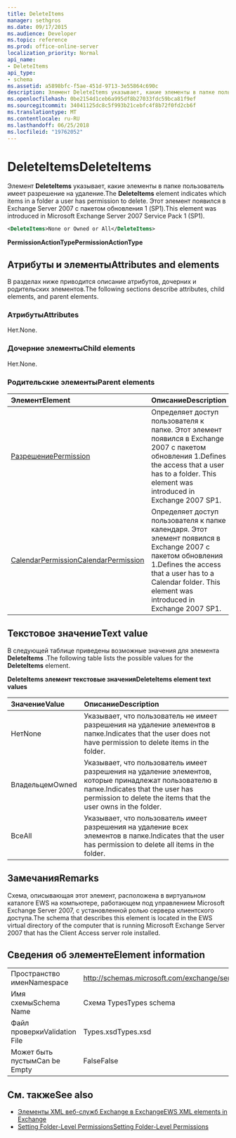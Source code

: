 ```yaml
---
title: DeleteItems
manager: sethgros
ms.date: 09/17/2015
ms.audience: Developer
ms.topic: reference
ms.prod: office-online-server
localization_priority: Normal
api_name:
- DeleteItems
api_type:
- schema
ms.assetid: a5898bfc-f5ae-451d-9713-3e55864c690c
description: Элемент DeleteItems указывает, какие элементы в папке пользователь имеет разрешение на удаление. Этот элемент появился в Exchange Server 2007 с пакетом обновления 1 (SP1).
ms.openlocfilehash: 0be2154d1ceb6a995df8b27033fdc59bca81f9ef
ms.sourcegitcommit: 34041125dc8c5f993b21cebfc4f8b72f0fd2cb6f
ms.translationtype: MT
ms.contentlocale: ru-RU
ms.lasthandoff: 06/25/2018
ms.locfileid: "19762052"
---
```

# <a name="deleteitems"></a><span data-ttu-id="a795a-104">DeleteItems</span><span class="sxs-lookup"><span data-stu-id="a795a-104">DeleteItems</span></span>

<span data-ttu-id="a795a-105">Элемент **DeleteItems** указывает, какие элементы в папке пользователь имеет разрешение на удаление.</span><span class="sxs-lookup"><span data-stu-id="a795a-105">The **DeleteItems** element indicates which items in a folder a user has permission to delete.</span></span> <span data-ttu-id="a795a-106">Этот элемент появился в Exchange Server 2007 с пакетом обновления 1 (SP1).</span><span class="sxs-lookup"><span data-stu-id="a795a-106">This element was introduced in Microsoft Exchange Server 2007 Service Pack 1 (SP1).</span></span> 
  
```xml
<DeleteItems>None or Owned or All</DeleteItems>
```

 <span data-ttu-id="a795a-107">**PermissionActionType**</span><span class="sxs-lookup"><span data-stu-id="a795a-107">**PermissionActionType**</span></span>
## <a name="attributes-and-elements"></a><span data-ttu-id="a795a-108">Атрибуты и элементы</span><span class="sxs-lookup"><span data-stu-id="a795a-108">Attributes and elements</span></span>

<span data-ttu-id="a795a-109">В разделах ниже приводится описание атрибутов, дочерних и родительских элементов.</span><span class="sxs-lookup"><span data-stu-id="a795a-109">The following sections describe attributes, child elements, and parent elements.</span></span>
  
### <a name="attributes"></a><span data-ttu-id="a795a-110">Атрибуты</span><span class="sxs-lookup"><span data-stu-id="a795a-110">Attributes</span></span>

<span data-ttu-id="a795a-111">Нет.</span><span class="sxs-lookup"><span data-stu-id="a795a-111">None.</span></span>
  
### <a name="child-elements"></a><span data-ttu-id="a795a-112">Дочерние элементы</span><span class="sxs-lookup"><span data-stu-id="a795a-112">Child elements</span></span>

<span data-ttu-id="a795a-113">Нет.</span><span class="sxs-lookup"><span data-stu-id="a795a-113">None.</span></span>
  
### <a name="parent-elements"></a><span data-ttu-id="a795a-114">Родительские элементы</span><span class="sxs-lookup"><span data-stu-id="a795a-114">Parent elements</span></span>

|<span data-ttu-id="a795a-115">**Элемент**</span><span class="sxs-lookup"><span data-stu-id="a795a-115">**Element**</span></span>|<span data-ttu-id="a795a-116">**Описание**</span><span class="sxs-lookup"><span data-stu-id="a795a-116">**Description**</span></span>|
|:-----|:-----|
|[<span data-ttu-id="a795a-117">Разрешение</span><span class="sxs-lookup"><span data-stu-id="a795a-117">Permission</span></span>](permission.md) <br/> |<span data-ttu-id="a795a-p103">Определяет доступ пользователя к папке. Этот элемент появился в Exchange 2007 с пакетом обновления 1.</span><span class="sxs-lookup"><span data-stu-id="a795a-p103">Defines the access that a user has to a folder. This element was introduced in Exchange 2007 SP1.</span></span>  <br/> |
|[<span data-ttu-id="a795a-120">CalendarPermission</span><span class="sxs-lookup"><span data-stu-id="a795a-120">CalendarPermission</span></span>](calendarpermission.md) <br/> |<span data-ttu-id="a795a-p104">Определяет доступ пользователя к папке календаря. Этот элемент появился в Exchange 2007 с пакетом обновления 1.</span><span class="sxs-lookup"><span data-stu-id="a795a-p104">Defines the access that a user has to a Calendar folder. This element was introduced in Exchange 2007 SP1.</span></span>  <br/> |
   
## <a name="text-value"></a><span data-ttu-id="a795a-123">Текстовое значение</span><span class="sxs-lookup"><span data-stu-id="a795a-123">Text value</span></span>

<span data-ttu-id="a795a-124">В следующей таблице приведены возможные значения для элемента **DeleteItems** .</span><span class="sxs-lookup"><span data-stu-id="a795a-124">The following table lists the possible values for the **DeleteItems** element.</span></span> 
  
<span data-ttu-id="a795a-125">**DeleteItems элемент текстовые значения**</span><span class="sxs-lookup"><span data-stu-id="a795a-125">**DeleteItems element text values**</span></span>

|<span data-ttu-id="a795a-126">**Значение**</span><span class="sxs-lookup"><span data-stu-id="a795a-126">**Value**</span></span>|<span data-ttu-id="a795a-127">**Описание**</span><span class="sxs-lookup"><span data-stu-id="a795a-127">**Description**</span></span>|
|:-----|:-----|
|<span data-ttu-id="a795a-128">Нет</span><span class="sxs-lookup"><span data-stu-id="a795a-128">None</span></span>  <br/> |<span data-ttu-id="a795a-129">Указывает, что пользователь не имеет разрешения на удаление элементов в папке.</span><span class="sxs-lookup"><span data-stu-id="a795a-129">Indicates that the user does not have permission to delete items in the folder.</span></span>  <br/> |
|<span data-ttu-id="a795a-130">Владельцем</span><span class="sxs-lookup"><span data-stu-id="a795a-130">Owned</span></span>  <br/> |<span data-ttu-id="a795a-131">Указывает, что пользователь имеет разрешения на удаление элементов, которые принадлежат пользователю в папке.</span><span class="sxs-lookup"><span data-stu-id="a795a-131">Indicates that the user has permission to delete the items that the user owns in the folder.</span></span>  <br/> |
|<span data-ttu-id="a795a-132">Все</span><span class="sxs-lookup"><span data-stu-id="a795a-132">All</span></span>  <br/> |<span data-ttu-id="a795a-133">Указывает, что пользователь имеет разрешения на удаление всех элементов в папке.</span><span class="sxs-lookup"><span data-stu-id="a795a-133">Indicates that the user has permission to delete all items in the folder.</span></span>  <br/> |
   
## <a name="remarks"></a><span data-ttu-id="a795a-134">Замечания</span><span class="sxs-lookup"><span data-stu-id="a795a-134">Remarks</span></span>

<span data-ttu-id="a795a-135">Схема, описывающая этот элемент, расположена в виртуальном каталоге EWS на компьютере, работающем под управлением Microsoft Exchange Server 2007, с установленной ролью сервера клиентского доступа.</span><span class="sxs-lookup"><span data-stu-id="a795a-135">The schema that describes this element is located in the EWS virtual directory of the computer that is running Microsoft Exchange Server 2007 that has the Client Access server role installed.</span></span>
  
## <a name="element-information"></a><span data-ttu-id="a795a-136">Сведения об элементе</span><span class="sxs-lookup"><span data-stu-id="a795a-136">Element information</span></span>

|||
|:-----|:-----|
|<span data-ttu-id="a795a-137">Пространство имен</span><span class="sxs-lookup"><span data-stu-id="a795a-137">Namespace</span></span>  <br/> |http://schemas.microsoft.com/exchange/services/2006/types  <br/> |
|<span data-ttu-id="a795a-138">Имя схемы</span><span class="sxs-lookup"><span data-stu-id="a795a-138">Schema Name</span></span>  <br/> |<span data-ttu-id="a795a-139">Схема Types</span><span class="sxs-lookup"><span data-stu-id="a795a-139">Types schema</span></span>  <br/> |
|<span data-ttu-id="a795a-140">Файл проверки</span><span class="sxs-lookup"><span data-stu-id="a795a-140">Validation File</span></span>  <br/> |<span data-ttu-id="a795a-141">Types.xsd</span><span class="sxs-lookup"><span data-stu-id="a795a-141">Types.xsd</span></span>  <br/> |
|<span data-ttu-id="a795a-142">Может быть пустым</span><span class="sxs-lookup"><span data-stu-id="a795a-142">Can be Empty</span></span>  <br/> |<span data-ttu-id="a795a-143">False</span><span class="sxs-lookup"><span data-stu-id="a795a-143">False</span></span>  <br/> |
   
## <a name="see-also"></a><span data-ttu-id="a795a-144">См. также</span><span class="sxs-lookup"><span data-stu-id="a795a-144">See also</span></span>

- [<span data-ttu-id="a795a-145">Элементы XML веб-служб Exchange в Exchange</span><span class="sxs-lookup"><span data-stu-id="a795a-145">EWS XML elements in Exchange</span></span>](ews-xml-elements-in-exchange.md)
- [<span data-ttu-id="a795a-146">Setting Folder-Level Permissions</span><span class="sxs-lookup"><span data-stu-id="a795a-146">Setting Folder-Level Permissions</span></span>](http://msdn.microsoft.com/library/c7530e86-5112-401c-b10a-9c054ae59f07%28Office.15%29.aspx)

